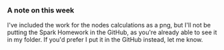 ### A note on this week
I've included the work for the nodes calculations as a png, but I'll not be putting the Spark Homework in the GitHub, as you're already able to see it in my folder. If you'd prefer I put it in the GitHub instead, let me know.